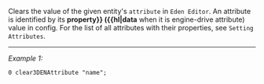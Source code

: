 Clears the value of the given entity's `attribute` in `Eden Editor`. An attribute is identified by its **property}} ({{hl|data** when it is engine-drive attribute) value in config. For the list of all attributes with their properties, see `Setting Attributes`.


---
*Example 1:*
```sqf
0 clear3DENAttribute "name";
```